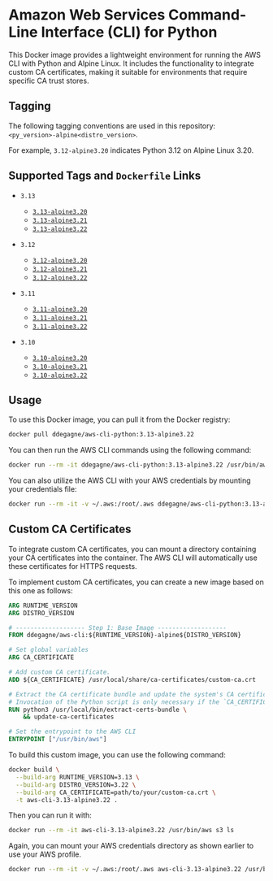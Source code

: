# Amazon Web Services Command-Line Interface (CLI) for Python

This Docker image provides a lightweight environment for running the AWS CLI with Python and Alpine Linux.
It includes the functionality to integrate custom CA certificates, making it suitable for environments
that require specific CA trust stores.

## Tagging

The following tagging conventions are used in this repository: `<py_version>-alpine<distro_version>`.

For example, `3.12-alpine3.20` indicates Python 3.12 on Alpine Linux 3.20.

## Supported Tags and `Dockerfile` Links

- `3.13`
  - [`3.13-alpine3.20`](https://github.com/degagne/docker-aws-cli/tree/main/3.13)
  - [`3.13-alpine3.21`](https://github.com/degagne/docker-aws-cli/tree/main/3.13)
  - [`3.13-alpine3.22`](https://github.com/degagne/docker-aws-cli/tree/main/3.13)

- `3.12`
  - [`3.12-alpine3.20`](https://github.com/degagne/docker-aws-cli/tree/main/3.12)
  - [`3.12-alpine3.21`](https://github.com/degagne/docker-aws-cli/tree/main/3.12)
  - [`3.12-alpine3.22`](https://github.com/degagne/docker-aws-cli/tree/main/3.12)

- `3.11`
  - [`3.11-alpine3.20`](https://github.com/degagne/docker-aws-cli/tree/main/3.11)
  - [`3.11-alpine3.21`](https://github.com/degagne/docker-aws-cli/tree/main/3.11)
  - [`3.11-alpine3.22`](https://github.com/degagne/docker-aws-cli/tree/main/3.11)

- `3.10`
  - [`3.10-alpine3.20`](https://github.com/degagne/docker-aws-cli/tree/main/3.10)
  - [`3.10-alpine3.21`](https://github.com/degagne/docker-aws-cli/tree/main/3.10)
  - [`3.10-alpine3.22`](https://github.com/degagne/docker-aws-cli/tree/main/3.10)

## Usage

To use this Docker image, you can pull it from the Docker registry:

```bash
docker pull ddegagne/aws-cli-python:3.13-alpine3.22
```

You can then run the AWS CLI commands using the following command:

```bash
docker run --rm -it ddegagne/aws-cli-python:3.13-alpine3.22 /usr/bin/aws --version
```

You can also utilize the AWS CLI with your AWS credentials by mounting your credentials file:

```bash
docker run --rm -it -v ~/.aws:/root/.aws ddegagne/aws-cli-python:3.13-alpine3.22 /usr/bin/aws --profile UAT s3 ls
```

## Custom CA Certificates

To integrate custom CA certificates, you can mount a directory containing your CA certificates into the container.
The AWS CLI will automatically use these certificates for HTTPS requests.

To implement custom CA certificates, you can create a new image based on this one as follows:

```Dockerfile
ARG RUNTIME_VERSION
ARG DISTRO_VERSION

# ------------------- Step 1: Base Image -------------------
FROM ddegagne/aws-cli:${RUNTIME_VERSION}-alpine${DISTRO_VERSION}

# Set global variables
ARG CA_CERTIFICATE

# Add custom CA certificate.
ADD ${CA_CERTIFICATE} /usr/local/share/ca-certificates/custom-ca.crt

# Extract the CA certificate bundle and update the system's CA certificates.
# Invocation of the Python script is only necessary if the `CA_CERTIFICATE` contains a bundle of certificates.
RUN python3 /usr/local/bin/extract-certs-bundle \
    && update-ca-certificates

# Set the entrypoint to the AWS CLI
ENTRYPOINT ["/usr/bin/aws"]
```

To build this custom image, you can use the following command:

```bash
docker build \
  --build-arg RUNTIME_VERSION=3.13 \
  --build-arg DISTRO_VERSION=3.22 \
  --build-arg CA_CERTIFICATE=path/to/your/custom-ca.crt \
  -t aws-cli-3.13-alpine3.22 .
```

Then you can run it with:

```bash
docker run --rm -it aws-cli-3.13-alpine3.22 /usr/bin/aws s3 ls
```

Again, you can mount your AWS credentials directory as shown earlier to use your AWS profile.

```bash
docker run --rm -it -v ~/.aws:/root/.aws aws-cli-3.13-alpine3.22 /usr/bin/aws --profile production s3 ls
```
